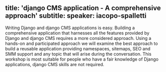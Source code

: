title: 'django CMS application - A comprehensive approach'
subtitle:
speaker: iacopo-spalletti
---
Writing Django and django CMS applications is easy. Building a comprehensive application that harnesses all the features provided by Django and django CMS requires a more considered approach. Using a hands-on and participated approach we will examine the best approach to build a reusable application providing namespaces, sitemaps, SEO and SMM support and any topic that will arise during the conversation. This workshop is most suitable for people who have a fair knowledge of Django applications, django CMS skills are not required.

